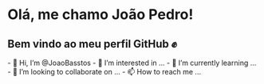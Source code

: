 <h1> Olá, me chamo João Pedro!</h1>
<h2> Bem vindo ao meu perfil GitHub &#x270a</h2>
- 👋 Hi, I’m @JoaoBasstos
- 👀 I’m interested in ...
- 🌱 I’m currently learning ...
- 💞️ I’m looking to collaborate on ...
- 📫 How to reach me ...

<!---
JoaoBasstos/JoaoBasstos is a ✨ special ✨ repository because its `README.md` (this file) appears on your GitHub profile.
You can click the Preview link to take a look at your changes.
--->
